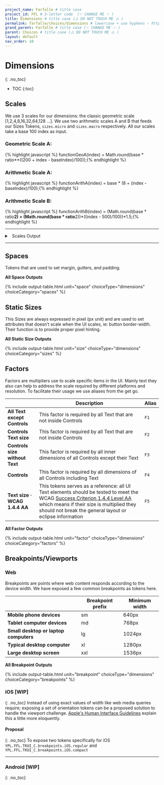 ```yaml
---
project_name: Farfalle # title case
project_id: FFL # 3-letter code  (✨ CHANGE ME ✨ )
title: Dimensions # title case (⚠️ DO NOT TOUCH ME ⚠️ )
permalink: farfalle/choices/dimensions # lowercase + use hyphens › https://tinyurl.com/27kmc4rb (✨ CHANGE ME ✨ )
grand_parent: Farfalle # title case (✨ CHANGE ME ✨ )
parent: Choices # title case (⚠️ DO NOT TOUCH ME ⚠️ )
layout: default
nav_order: 10
---
```



<!-- Utility scripts -->

<script src="{{ site.baseurl }}/assets/js/utilities/pasta-token-generation.js"></script>

<!-- Inject Pasta Apparatus ad hoc script ↓ -->
<!-- <script defer src="{{ site.baseurl }}/assets/js/apparatuses/index.js"></script> -->
<script src="{{ site.baseurl }}/assets/js/apparatuses/page-script.js"></script>
<script src="{{ site.baseurl }}/assets/js/apparatuses/{{ page.title | downcase }}-script.js"></script>

# Dimensions
{: .no_toc}

- TOC
{:toc}

## Scales

<!-- Scales are Mathematic functions that allow us to derivate all our sizes from a limited number of Super Choices: -->

<!-- <section class="flex-1_1_1-cols inputsWrapper">
      <div>
        <label for="base">Base</label><br>
        <input class="scalingInputs" type="number" id="base" name="base" min="1">
      </div>
      <div>
        <label for="ratio">Ratio</label><br>
        <input class="scalingInputs" type="number" id="ratio" name="ratio" min="1">
      </div>
      <div>
        <label for="baseIndex">Base Index</label><br>
        <input class="scalingInputs" type="number" id="baseIndex" name="baseIndex" min="100" step="100">
      </div>
</section> -->

We use 3 scales for our dimensions: the classic geometric scale [1,2,4,8,16,32,64,128 …]. We use two arithmetic scales A and B that feeds our Sizes Tokens, `sizes.micro` and `sizes.macro` respectively. All our scales take a base 100 index as input.

<!-- <table class="type-02" id="dimension-scales-table">
  <thead>
    <tr>
      <th id="index">Index</th>
      <th id="geoA">Geometric</th>
      <th id="arithA">Arithmetic A</th>
      <th id="arithB">Arithmetic B</th>
    </tr>
  </thead>
  <tbody>
  </tbody>
</table> -->

<!-- ### Math Details -->
### Geometric Scale A:

{% highlight javascript %}
functionGeoA(index) = Math.round(base * ratio**((200 + index - baseIndex)/100));{% endhighlight %}

### Arithmetic Scale A:
{% highlight javascript %}
functionArithA(index) =  base * (8 + (index - baseIndex)/100);{% endhighlight %}

### Arithmetic Scale B:
{% highlight javascript %}
functionArithB(index) = (Math.round(base * ratio**2) + (Math.round(base * ratio**2))*((index - 500)/100))*1.5;{% endhighlight %}

<hr>


<section>
  <details id="allScalesOutput" class="YPL-apparatusBaby">
    <summary>&nbsp;&nbsp;Scales Output</summary>
    {% include output-table.html choiceType="dimensions" choiceCategory="scales" %}
  </details>
</section>
<hr>


## Spaces

Tokens that are used to set margin, gutters, and padding.

**All Space Outputs**

<section>
  {% include output-table.html unit="space" choiceType="dimensions" choiceCategory="spaces" %}
</section>

## Static Sizes

This Sizes are always expressed in pixel (px unit) and are used to set attributes that doesn’t scale when the UI scales, ie: button border-width. Their function is to provide proper pixel hinting.

**All Static Size Outputs**

<section>
  {% include output-table.html unit="size" choiceType="dimensions" choiceCategory="sizes" %}
</section>

## Factors

Factors are multipliers use to scale specific items in the UI. Mainly text they also can help to address the scale required by different platforms and resolution.
To facilitate their usage we use aliases from the get go.

<!-- TODO Add a new row  -->

|  | Description | Alias |
| --- | --- | --- |
| **All Text except Controls** | This factor is required by all Text that are not inside Controls | `F1` |
| **Controls Text size** | This factor is required by all Text that are not inside Controls | `F2` |
| **Controls size without Text** | This factor is required by all inner dimensions of all Controls except their Text| `F3` |
| **Controls** | This factor is required by all dimensions of all Controls including Text | `F4` |
| **Text size · WCAG 1.4.4 AA** | This tokens serves as a reference: all UI Text elements should be tested to meet the WCAG [Success Criterion 1.4.4 Level AA](https://www.w3.org/TR/WCAG21/#x1-4-4-resize-text) which means if their size is multiplied they should not break the general layout or eclipse information | `F5` |

**All Factor Outputs**

<section>
  {% include output-table.html unit="factor" choiceType="dimensions" choiceCategory="factors" %}
</section>

## Breakpoints/Viewports

### Web
Breakpoints are points where web content responds according to the device width. We have exposed a few common breakpoints as tokens here.

<!-- TODO Expose tokens for iOS and Android Viewports -->

|                                       | Breakpoint prefix | Minimum width |
|---------------------------------------|-------------------|---------------|
| **Mobile phone devices**              | sm                | 640px         |
| **Tablet computer devices**           | md                | 768px         |
| **Small desktop or laptop computers** | lg                | 1024px        |
| **Typical desktop computer**          | xl                | 1280px        |
| **Large desktop screen**              | xxl               | 1536px        |

**All Breakpoint Outputs**

<section>
  {% include output-table.html unit="breakpoint" choiceType="dimensions" choiceCategory="breakpoints" %}
</section>

### iOS [WIP]
{: .no_toc}
Instead of using exact values of width like web media queries require; exposing a set of orientation tokens can be a proposed solution to handle the viewport challenge. [Apple's Human Interface Guidelines](https://developer.apple.com/design/human-interface-guidelines/ios/visual-design/adaptivity-and-layout/#device-size-classes) explain this a little more eloquently.

#### Proposal
{: .no_toc}
To expose two tokens specifically for iOS `YPL.FFL.TKUI_C.breakpoints.iOS.regular` and `YPL.FFL.TKUI_C.breakpoints.iOS.compact`

<hr>

### Android [WIP]
{: .no_toc}
